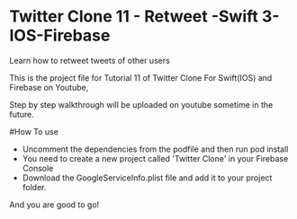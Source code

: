 # Twitter Clone 11 - Retweet -Swift 3-IOS-Firebase

Learn how to retweet tweets of other users

This is the project file for Tutorial 11 of Twitter Clone For Swift(IOS) and Firebase on Youtube,

Step by step walkthrough will be uploaded on youtube sometime in the future.

#How To use 

- Uncomment the dependencies from the podfile and then run pod install
- You need to create a new project called 'Twitter Clone' in your Firebase Console
- Download the GoogleServiceInfo.plist file and add it to your project folder.

And you are good to go!
